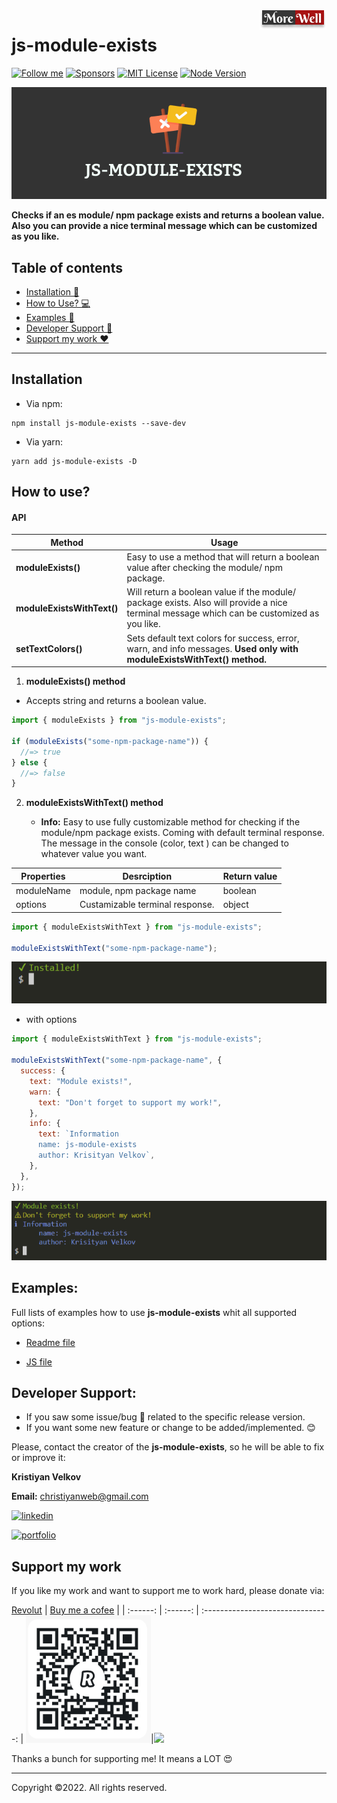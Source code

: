 <a href="https://www.linkedin.com/in/kristiyan-velkov-763130b3/" target="_blank">
    <img src="src\assets\images\morewell-logo.png" alt="Morewell logo" title="Morewell" align="right" />
</a>

# js-module-exists

[![Follow me](https://img.shields.io/badge/sponsors-99+-orange.svg)](https://github.com/christiyan14) [![Sponsors](https://img.shields.io/badge/Follow-150-blue?logo=github&style=social.svg)](https://github.com/christiyan14) [![MIT License](https://img.shields.io/badge/License-MIT-yellow.svg)](https://choosealicense.com/licenses/mit/) [![Node Version](https://img.shields.io/badge/node-%3E%3D%2016.16.0-brightgreen.svg)](https://nodejs.org/en/)


<img src="src\assets\images\logo.png"  alt="js-module-exists-logo"/>

**Checks if an es module/ npm package exists and returns a boolean value.**
**Also you can provide a nice terminal message which can be customized as you like.**

## Table of contents

- [Installation 🦾](#installation)
- [How to Use? 💻](#how-to-use)
- [Examples 🚀](#examples)
- [Developer Support 🔗 ](#developer-support)
- [Support my work ❤️ ](#support-my-work)

---

## Installation

- Via npm:

```code
npm install js-module-exists --save-dev

```

- Via yarn:

```code
yarn add js-module-exists -D

```

## How to use?

#### API

| Method                     | Usage                                                                                                                                     |
| -------------------------- | ----------------------------------------------------------------------------------------------------------------------------------------- |
| **moduleExists()**         | Еasy to use a method that will return a boolean value after checking the module/ npm package.                                             |
| **moduleExistsWithText()** | Will return a boolean value if the module/ package exists. Also will provide a nice terminal message which can be customized as you like. |
| **setTextColors()**        | Sets default text colors for success, error, warn, and info messages. **Used only with moduleExistsWithText() method.**                   |

1. **moduleExists() method**

- Accepts string and returns a boolean value.

```js
import { moduleExists } from "js-module-exists";

if (moduleExists("some-npm-package-name")) {
  //=> true
} else {
  //=> false
}
```

2. **moduleExistsWithText() method**

   - **Info:** Easy to use fully customizable method for checking if the module/npm package exists. Coming with default terminal response. The message in the console (color, text ) can be changed to whatever value you want.

| Properties | Desrciption                     | Return value |
| ---------- | ------------------------------- | ------------ |
| moduleName | module, npm package name        | boolean      |
| options    | Custamizable terminal response. | object       |

```js
import { moduleExistsWithText } from "js-module-exists";

moduleExistsWithText("some-npm-package-name");
```

<img src="src\assets\images\1.png"  alt="js-module-exists"/>

- with options

```js
import { moduleExistsWithText } from "js-module-exists";

moduleExistsWithText("some-npm-package-name", {
  success: {
    text: "Module exists!",
    warn: {
      text: "Don't forget to support my work!",
    },
    info: {
      text: `Information
      name: js-module-exists
      author: Krisityan Velkov`,
    },
  },
});
```
<img src="scr\assets\images\2.png"  alt="js-module-exists"/>

## Examples:

Full lists of examples how to use **js-module-exists** whit all supported options:

- [Readme file](https://github.com/christiyan14/js-module-exists/blob/main/examples/Examples.md)

- [JS file](https://github.com/christiyan14/js-module-exists/blob/main/examples/example.js)

## Developer Support:

- If you saw some issue/bug 🐛 related to the specific release version.
- If you want some new feature or change to be added/implemented. 😊

Please, contact the creator of the **js-module-exists**, so he will be able to fix or improve it:

**Kristiyan Velkov**

**Email:** christiyanweb@gmail.com

[![linkedin](https://img.shields.io/badge/linkedin-0A66C2?style=for-the-badge&logo=linkedin&logoColor=white)](https://www.linkedin.com/in/kristiyan-velkov-763130b3/)

[![portfolio](https://img.shields.io/badge/my_portfolio-000?style=for-the-badge&logo=ko-fi&logoColor=white)](https://github.com/christiyan14)

## Support my work

If you like my work and want to support me to work hard, please donate via:



 <a href="https://revolut.me/kristiyanvelkov" title="Link to Revolut">Revolut</a>  | <a href="https://www.buymeacoffee.com/kristiyanVelkov" title="Link to Buy me a cofee">Buy me a cofee</a>                |
| :------: | :------: | :-------------------------------: | 
<a href="https://revolut.me/kristiyanvelkov" target="_blank"><img src="src\assets\images\/kristiyan.velkov-revolut.png" width="200px"  alt="Krisityan Velkov - Revolut"/></a>|<a href="https://www.buymeacoffee.com/kristiyanVelkov" style="background:red,height='500px'"><img src="https://img.buymeacoffee.com/button-api/?text=Buy me a coffee&emoji=☕&slug=kristiyanVelkov&button_colour=000000&font_colour=ffffff&font_family=Lato&outline_colour=ffffff&coffee_colour=FFDD00" width="200px"/></a>



Thanks a bunch for supporting me! It means a LOT 😍

---

Copyright ©️2022. All rights reserved.
